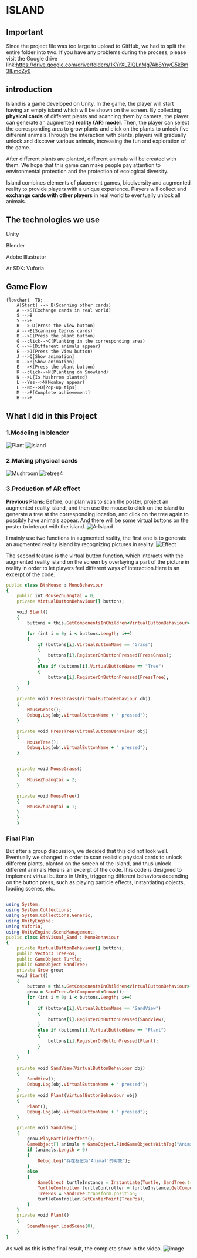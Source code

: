# ISLAND
## Important

Since the project file was too large to upload to GitHub, we had to split the entire folder into two. If you have any problems during the process, please visit the Google drive link:https://drive.google.com/drive/folders/1KYrXLZlQLnMg7Ab8YnyG5kBm3IEmdZy6


## introduction
Island is a game developed on Unity. In the game, the player will start having an empty island which will be shown on the screen. By collecting **physical cards** of different plants and scanning them by camera, the player can generate an augmented **reality (AR) model**. Then, the player can select the corresponding area to grow plants and click on the plants to unlock five different animals.Through the interaction with plants, players will gradually unlock and discover various animals, increasing the fun and exploration of the game.

After different plants are planted, different animals will be created with them. We hope that this game can make people pay attention to environmental protection and the protection of ecological diversity.

Island combines elements of placement games, biodiversity and augmented reality to provide players with a unique experience. Players will collect and **exchange cards with other players** in real world to eventually unlock all animals.

## The technologies we use
Unity

Blender

Adobe Illustrator

Ar SDK: Vuforia

## Game Flow
```mermaid
flowchart  TD;
    A[Start] --> B(Scanning other cards)
    A -->S(Exchange cards in real world)
    S -->B 
    S -->E 
    B --> D(Press the View button)
    A -->E(Scanning Cedrus cards)
    B -->G(Press the plant button)
    G --click-->C(Planting in the corresponding area)
    C -->H(Different animals appear)
    E -->J(Press the View button)
    J -->Q[Show animation]
    D -->R[Show animation]
    E -->K(Press the plant button)
    K --click-->N(Planting on Snowland)
    N -->L{Is Mushrrom planted}
    L --Yes-->M(Monkey appear)
    L --No-->O[Pop-up tips]
    M -->P[Complete achievement]
    H -->P
```

## What I did in this Project
### 1.Modeling in blender

![Plant](https://github.com/zhangxiangna/CreativeMakingFinalProject/raw/main/image/Plant.png "Plant")
![Island](https://github.com/zhangxiangna/CreativeMakingFinalProject/raw/main/image/Island.png "Island")

### 2.Making physical cards

![Mushroom](https://github.com/zhangxiangna/CreativeMakingFinalProject/raw/main/image/Mushroom.jpg "Mushroom")
![retree4](https://github.com/zhangxiangna/CreativeMakingFinalProject/raw/main/image/redtree4.jpg "redtree4")

### 3.Production of AR effect
**Previous Plans:**
Before, our plan was to scan the poster, project an augmented reality island, and then use the mouse to click on the island to generate a tree at the corresponding location, and click on the tree again to possibly have animals appear. And there will be some virtual buttons on the poster to interact with the island.
![ArIsland](https://github.com/zhangxiangna/CreativeMakingFinalProject/raw/main/image/ArIsland.png "ArIsland")

I mainly use two functions in augmented reality, the first one is to generate an augmented reality island by recognizing pictures in reality.
![Effect](https://github.com/zhangxiangna/CreativeMakingFinalProject/raw/main/image/Effect.png "Effect")

The second feature is the virtual button function, which interacts with the augmented reality island on the screen by overlaying a part of the picture in reality in order to let players feel different ways of interaction.Here is an excerpt of the code.
```ruby
public class BtnMouse : MonoBehaviour
{
    public int MouseZhuangtai = 0;
    private VirtualButtonBehaviour[] buttons;

    void Start()
    {
        buttons = this.GetComponentsInChildren<VirtualButtonBehaviour>();

        for (int i = 0; i < buttons.Length; i++)
        {
            if (buttons[i].VirtualButtonName == "Grass")
            {
                buttons[i].RegisterOnButtonPressed(PressGrass);
            }
            else if (buttons[i].VirtualButtonName == "Tree")
            {
                buttons[i].RegisterOnButtonPressed(PressTree);
        }
    }

    private void PressGrass(VirtualButtonBehaviour obj)
    {
        MouseGrass();
        Debug.Log(obj.VirtualButtonName + " pressed");
    }

    private void PressTree(VirtualButtonBehaviour obj)
    {
        MouseTree();
        Debug.Log(obj.VirtualButtonName + " pressed");
    }


    private void MouseGrass()
    {
        MouseZhuangtai = 2;
    }

    private void MouseTree()
    {
        MouseZhuangtai = 1;
    }
    }
    }
```


### Final Plan ###

But after a group discussion, we decided that this did not look well. Eventually we changed in order to scan realistic physical cards to unlock different plants, planted on the screen of the island, and thus unlock different animals.Here is an excerpt of the code.This code is designed to implement virtual buttons in Unity, triggering different behaviors depending on the button press, such as playing particle effects, instantiating objects, loading scenes, etc.
```ruby

using System;
using System.Collections;
using System.Collections.Generic;
using UnityEngine;
using Vuforia;
using UnityEngine.SceneManagement;
public class BtnVisual_Sand : MonoBehaviour
{
    private VirtualButtonBehaviour[] buttons;
    public Vector3 TreePos;
    public GameObject Turtle;
    public GameObject SandTree;
    private Grow grow;
    void Start()
    {
        buttons = this.GetComponentsInChildren<VirtualButtonBehaviour>();
        grow = SandTree.GetComponent<Grow>();
        for (int i = 0; i < buttons.Length; i++)
        {
            if (buttons[i].VirtualButtonName == "SandView")
            {
                buttons[i].RegisterOnButtonPressed(SandView);
            }
            else if (buttons[i].VirtualButtonName == "Plant")
            {
                buttons[i].RegisterOnButtonPressed(Plant);
            }
        }       
    }

    private void SandView(VirtualButtonBehaviour obj)
    {
        SandView();
        Debug.Log(obj.VirtualButtonName + " pressed");
    }
    private void Plant(VirtualButtonBehaviour obj)
    {
        Plant();
        Debug.Log(obj.VirtualButtonName + " pressed");
    }

    private void SandView()
    {
        grow.PlayParticleEffect();
        GameObject[] animals = GameObject.FindGameObjectsWithTag("Animal");
        if (animals.Length > 0)
        {
            Debug.Log("存在标记为'Animal'的对象");
        }
        else
        {
            GameObject turtleInstance = Instantiate(Turtle, SandTree.transform.position, Quaternion.identity);
            TurtleController turtleController = turtleInstance.GetComponent<TurtleController>();
            TreePos = SandTree.transform.position;
            turtleController.SetCenterPoint(TreePos);
        }
    }
    private void Plant()
    {
        SceneManager.LoadScene(0);
    }
}
```

As well as this is the final result, the complete show in the video.
![image](https://github.com/zhangxiangna/CreativeMakingFinalProject/raw/main/image/2023-06-12.png "2023-6-12")
